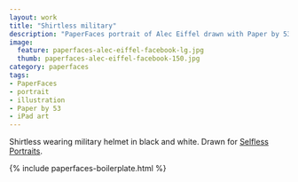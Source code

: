 ```yaml
---
layout: work
title: "Shirtless military"
description: "PaperFaces portrait of Alec Eiffel drawn with Paper by 53 on an iPad."
image: 
  feature: paperfaces-alec-eiffel-facebook-lg.jpg
  thumb: paperfaces-alec-eiffel-facebook-150.jpg
category: paperfaces
tags: 
- PaperFaces
- portrait
- illustration
- Paper by 53
- iPad art
---
```


Shirtless wearing military helmet in black and white. Drawn for [Selfless Portraits](http://selflessportraits.com).

{% include paperfaces-boilerplate.html %}